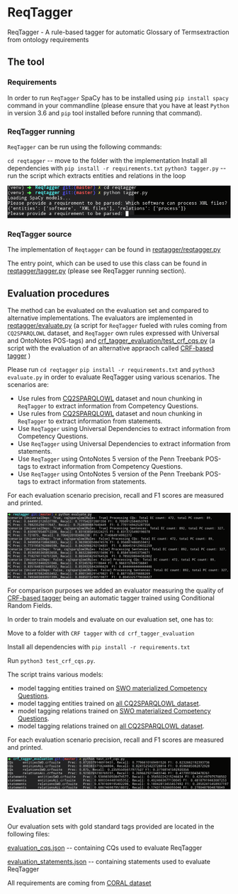 # ReqTagger
ReqTagger - A rule-based tagger for automatic Glossary of Termsextraction from ontology requirements

## The tool

### Requirements

In order to run `ReqTagger` SpaCy has to be installed using `pip install spacy` command in your commandline (please ensure that you have at least `Python` in version 3.6 and `pip` tool installed before running that command).


### ReqTagger running
`ReqTagger` can be run using the following commands:

`cd reqtagger` -- move to the folder with the implementation
Install all dependencies with `pip install -r requirements.txt`
`python3 tagger.py` -- run the script which extracts entities and relations in the loop

![alt text](example.png "Example run")

### ReqTagger source
The implementation of `Reqtagger` can be found in [reqtagger/reqtagger.py](reqtagger/reqtagger.py)

The entry point, which can be used to use this class can be found in [reqtagger/tagger.py](reqtagger/tagger.py) (please see ReqTagger running section).


## Evaluation procedures

The method can be evaluated on the evaluation set and compared to alternative implementations. The evaluators are implemented in [reqtagger/evaluate.py](reqtagger/evaluate.py) (a script for `ReqTagger` fueled with rules coming from `CQ2SPARQLOWL` dataset, and `ReqTagger` own rules expressed with Universal and OntoNotes POS-tags) and [crf_tagger_evaluation/test_crf_cqs.py](crf_tagger_evaluation/test_crf_cqs.py) (a script with the evaluation of an alternative appraoch called [CRF-based tagger](https://github.com/dwisniewski/CRFBasedGlossaryOfTermsExtraction) )

Please run `cd reqtagger` `pip install -r requirements.txt` and `python3 evaluate.py` in order to evaluate ReqTagger using various scenarios. The scenarios are:
- Use rules from [CQ2SPARQLOWL](https://github.com/CQ2SPARQLOWL/Dataset) dataset and noun chunking in `ReqTagger` to extract information from Competency Questions.
- Use rules from [CQ2SPARQLOWL](https://github.com/CQ2SPARQLOWL/Dataset) dataset and noun chunking in `ReqTagger` to extract information from statements.
- Use `ReqTagger` using Universal Dependencies to extract information from Competency Questions.
- Use `ReqTagger` using Universal Dependencies to extract information from statements.
- Use `ReqTagger` using OntoNotes 5 version of the Penn Treebank POS-tags to extract information from Competency Questions.
- Use `ReqTagger` using OntoNotes 5 version of the Penn Treebank POS-tags to extract information from statements.

For each evaluation scenario precision, recall and F1 scores are measured and printed.

![alt text](eval_reqtagger.png "Evaluation ReqTagger")


For comparison purposes we added an evaluator measuring the quality of [CRF-based tagger](https://github.com/dwisniewski/CRFBasedGlossaryOfTermsExtraction) being an automatic tagger trained using Conditional Random Fields.

In order to train models and evaluate on our evaluation set, one has to:

Move to a folder with `CRF tagger` with `cd crf_tagger_evaluation`

Install all dependencies with `pip install -r requirements.txt`

Run `python3 test_crf_cqs.py`. 

The script trains various models:
- model tagging entities trained on [SWO materialized Competency Questions](crf_tagger_evaluation/data/train.conll).
- model tagging entities trained on [all CQ2SPARQLOWL dataset](crf_tagger_evaluation/data/merged.conll).
- model tagging relations trained on [SWO materialized Competency Questions](crf_tagger_evaluation/data/train.conll).
- model tagging relations trained on [all CQ2SPARQLOWL dataset](crf_tagger_evaluation/data/merged.conll).

For each evaluation scenario precision, recall and F1 scores are measured and printed.


![alt text](eval_crf.png "Evaluation CRF-based tagger")

## Evaluation set
Our evaluation sets with gold standard tags provided are located in the following files:

[evaluation_cqs.json](evaluation_cqs.json) -- containing CQs used to evaluate ReqTagger

[evaluation_statements.json](evaluation_statements.json) -- containing statements used to evaluate ReqTagger


All requirements are coming from [CORAL dataset](https://coralcorpus.linkeddata.es/)